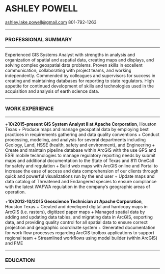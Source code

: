 # ASHLEY POWELL
ashley.lake.powell@gmail.com    801-792-1263 
***
### PROFESSIONAL SUMMARY 
***
Experienced GIS Systems Analyst with strengths in analysis and organization of spatial and aspatial data, creating maps and displays, and solving complex geospatial data problems. Proven skills in excellent communication, collaborating with project teams, and working independently. Commended by colleagues and supervisors for success in creating and maintaining databases for reporting to state regulators. High appetite for continued development of skills and technologies used in the acquisition and analysis of earth science data.
***
### WORK EXPERIENCE 
***
+__10/2015-present GIS System Analyst II at Apache Corporation__, Houston Texas
    + Produce maps and manage geospatial data by employing best practices in requirements gathering and data quality conventions
    + Conduct processing, modeling, and analysis for several departments including Geology, Land, HSSE (health, safety and environment), and Engineering
    +	Create and maintain pipeline database within ArcGIS with the use GPS and ESRI mobile technologies to manage regulatory reporting needs by submit maps and additional documentation to the State of Texas and 811 OneCall for safety and regulation
    +	Build web maps with ArcGIS online and Portal to increase the ease of access and data comprehension of our clients through quick and powerful visualizations run by the end user 
    +	Update maps and data catalog of Threatened and Endangered species to ensure compliance with the latest WAFWA regulation in the company’s geographic areas of operation.

+__10/2012-10/2015 Geoscience Technician at Apache Corporation__, Houston Texas
    +	Created and developed digital and hardcopy maps in ArcGIS (i.e. rasters), digitized paper maps
    +	Managed spatial data by adding and updating data tables, and migrating data in ArcGIS, exporting data, and providing quality control for all spatial data to ensure correct projection and geographic coordinate system
    +	Generated documentation for work flow processes regarding ArcGIS toolbox applications to support regional team
    +	Streamlined workflows using model builder (within ArcGIS) and FME
***
### EDUCATION
***


